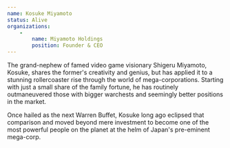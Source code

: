 ```yaml
---
name: Kosuke Miyamoto
status: Alive
organizations:
    - 
        name: Miyamoto Holdings
        position: Founder & CEO
---
```


The grand-nephew of famed video game visionary Shigeru Miyamoto, Kosuke, shares the former's creativity and genius, but has applied it to a stunning rollercoaster rise through the world of mega-corporations. Starting with just a small share of the family fortune, he has routinely outmaneuvered those with bigger warchests and seemingly better positions in the market. 

Once hailed as the next Warren Buffet, Kosuke long ago eclipsed that comparison and moved beyond mere investment to become one of the most powerful people on the planet at the helm of Japan's pre-eminent mega-corp.
